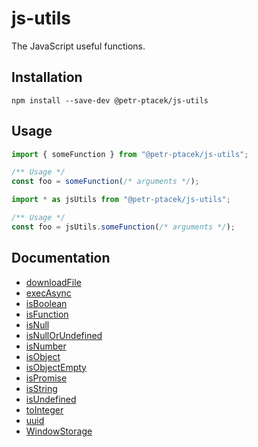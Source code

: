 # js-utils

The JavaScript useful functions.

## Installation
`npm install --save-dev @petr-ptacek/js-utils`

## Usage
```javascript
import { someFunction } from "@petr-ptacek/js-utils";

/** Usage */
const foo = someFunction(/* arguments */);
```

```javascript
import * as jsUtils from "@petr-ptacek/js-utils";

/** Usage */
const foo = jsUtils.someFunction(/* arguments */);
```

## Documentation

- [downloadFile](./docs/utils/downloadFile.md)
- [execAsync](./docs/utils/execAsync.md)
- [isBoolean](./docs/utils/isBoolean.md)
- [isFunction](./docs/utils/isFunction.md)
- [isNull](./docs/utils/isNull.md)
- [isNullOrUndefined](./docs/utils/isNullOrUndefined.md)
- [isNumber](./docs/utils/isNumber.md)
- [isObject](./docs/utils/isObject.md)
- [isObjectEmpty](./docs/utils/isObjectEmpty.md)
- [isPromise](./docs/utils/isPromise.md)
- [isString](./docs/utils/isString.md)
- [isUndefined](./docs/utils/isUndefined.md)
- [toInteger](./docs/utils/toInteger.md)
- [uuid](./docs/utils/uuid.md)
- [WindowStorage](./docs/utils/WindowStorage.md)